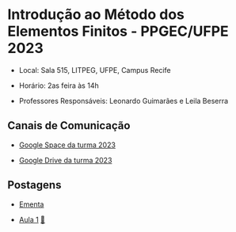 # Introdução ao Método dos Elementos Finitos - PPGEC/UFPE 2023

- Local: Sala 515, LITPEG, UFPE, Campus Recife
- Horário: 2as feira às 14h

- Professores Responsáveis: 
Leonardo Guimarães e Leila Beserra

## Canais de Comunicação

- [Google Space da turma 2023](https://mail.google.com/mail/u/0/#chat/space/AAAARCDW_6Y)

- [Google Drive da turma 2023](https://drive.google.com/drive/folders/1mqH0oRozUDT2hp_FFINIXWrUth49VZdr?usp=sharing)

## Postagens

- [Ementa](https://github.com/leojnguimaraes/Introducao_MEF/blob/main/Leonardo_PEC%201064%20-%20INTRODU%C3%87%C3%83O%20AOS%20M%C3%89TODOS%20DOS%20ELEMENTOS%20FINITOS.pdf)

- [Aula 1](https://github.com/leojnguimaraes/Introducao_MEF/blob/main/MEF%20aula%201.pdf)     [🎦](https://drive.google.com/file/d/19oozycGRMyu1UPTGYQT4p2LSq_NJ9xxX/view?usp=sharing) 


